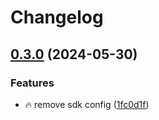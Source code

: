 # Changelog

## [0.3.0](https://github.com/Aimerny/kook-go/compare/v0.2.1...v0.3.0) (2024-05-30)


### Features

* :fire: remove sdk config ([1fc0d1f](https://github.com/Aimerny/kook-go/commit/1fc0d1f1a988a761903c968ffd1309bb454f077a))
